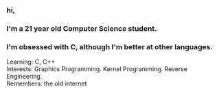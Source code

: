 ### hi,

### I'm a 21 year old Computer Science student.

### I'm obsessed with C, although I'm better at other languages.

Learning: C, C++ <br/>
Interests: Graphics Programming. Kernel Programming. Reverse Engineering. <br/>
Remembers: the old internet
